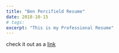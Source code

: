 ```yaml
---
title: "Ben Percifield Resume"
date: 2018-10-15
# tags:
excerpt: "This is my Professional Resume"
---
```




check it out as a [link](/images/Percifield_CV.pdf)
